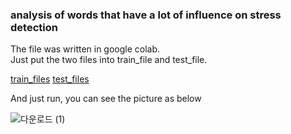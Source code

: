 ### analysis of words that have a lot of influence on stress detection

The file was written in google colab.  
Just put the two files into train_file and test_file.

[train_files](https://github.com/Haeun-Y/stress-detection/blob/main/dreaddit-train.csv)
[test_files](https://github.com/Haeun-Y/stress-detection/blob/main/dreaddit-test.csv)

And just run, you can see the picture as below

![다운로드 (1)](https://user-images.githubusercontent.com/66423140/208301343-70c79f15-1346-41a5-acbc-29e06bb4a40e.png)
